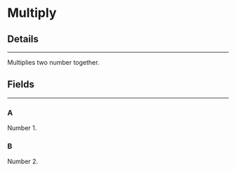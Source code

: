 # Multiply

## Details

---

Multiplies two number together.

## Fields

---

### A

Number 1.

### B

Number 2.
